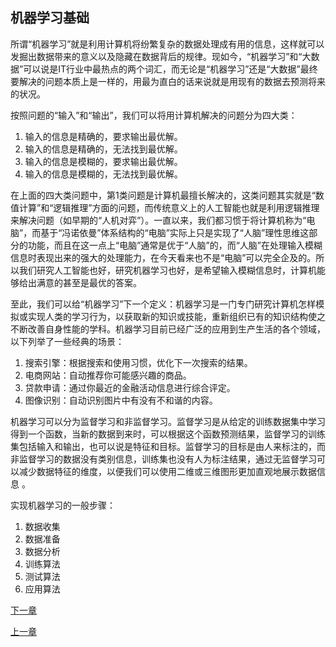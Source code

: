 ## 机器学习基础

所谓“机器学习”就是利用计算机将纷繁复杂的数据处理成有用的信息，这样就可以发掘出数据带来的意义以及隐藏在数据背后的规律。现如今，“机器学习”和“大数据”可以说是IT行业中最热点的两个词汇，而无论是“机器学习”还是“大数据”最终要解决的问题本质上是一样的，用最为直白的话来说就是用现有的数据去预测将来的状况。

按照问题的“输入”和“输出”，我们可以将用计算机解决的问题分为四大类：

1. 输入的信息是精确的，要求输出最优解。
2. 输入的信息是精确的，无法找到最优解。
3. 输入的信息是模糊的，要求输出最优解。
4. 输入的信息是模糊的，无法找到最优解。

在上面的四大类问题中，第1类问题是计算机最擅长解决的，这类问题其实就是“数值计算”和“逻辑推理”方面的问题，而传统意义上的人工智能也就是利用逻辑推理来解决问题（如早期的“人机对弈”）。一直以来，我们都习惯于将计算机称为“电脑”，而基于“冯诺依曼”体系结构的“电脑”实际上只是实现了“人脑”理性思维这部分的功能，而且在这一点上“电脑”通常是优于“人脑”的，而“人脑”在处理输入模糊信息时表现出来的强大的处理能力，在今天看来也不是“电脑”可以完全企及的。所以我们研究人工智能也好，研究机器学习也好，是希望输入模糊信息时，计算机能够给出满意的甚至是最优的答案。

至此，我们可以给“机器学习”下一个定义：机器学习是一门专门研究计算机怎样模拟或实现人类的学习行为，以获取新的知识或技能，重新组织已有的知识结构使之不断改善自身性能的学科。机器学习目前已经广泛的应用到生产生活的各个领域，以下列举了一些经典的场景：

1. 搜索引擎：根据搜索和使用习惯，优化下一次搜索的结果。
2. 电商网站：自动推荐你可能感兴趣的商品。
3. 贷款申请：通过你最近的金融活动信息进行综合评定。
4. 图像识别：自动识别图片中有没有不和谐的内容。

机器学习可以分为监督学习和非监督学习。监督学习是从给定的训练数据集中学习得到一个函数，当新的数据到来时，可以根据这个函数预测结果，监督学习的训练集包括输入和输出，也可以说是特征和目标。监督学习的目标是由人来标注的，而非监督学习的数据没有类别信息，训练集也没有人为标注结果，通过无监督学习可以减少数据特征的维度，以便我们可以使用二维或三维图形更加直观地展示数据信息 。

实现机器学习的一般步骤：

1. 数据收集
2. 数据准备
3. 数据分析
4. 训练算法
5. 测试算法
6. 应用算法





[下一章](../Day76-90/77.Pandas的应用.md)

[上一章](../Day76-90/75.常见反爬策略及应对方案.md)

